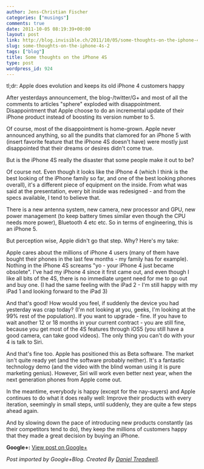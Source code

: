 ```yaml
---
author: Jens-Christian Fischer
categories: ["musings"]
comments: true
date: 2011-10-05 08:19:39+00:00
layout: post
link: http://blog.invisible.ch/2011/10/05/some-thoughts-on-the-iphone-4s-2/
slug: some-thoughts-on-the-iphone-4s-2
tags: ["blog"]
title: Some thoughts on the iPhone 4S
type: post
wordpress_id: 924
---
```


  
tl;dr: Apple does evolution and keeps its old iPhone 4 customers happy  
  
After yesterdays announcement, the blog-/twitter/G+ and most of all the comments to articles "sphere" exploded with disappointment. Disappointment that Apple choose to do an incremental update of their iPhone product instead of boosting its version number to 5.  
  
Of course, most of the disappointment is home-grown. Apple never announced anything, so all the pundits that clamored for an iPhone 5 with (insert favorite feature that the iPhone 4S doesn't have) were mostly just disappointed that their dreams or desires didn't come true.  
  
But is the iPhone 4S really the disaster that some people make it out to be?  
  
Of course not. Even though it looks like the iPhone 4 (which I think is the best looking of the iPhone family so far, and one of the best looking phones overall), it's a different piece of equipment on the inside. From what was said at the presentation, every bit inside was redesigned - and from the specs available, I tend to believe that.  
  
There is a new antenna system, new camera, new processor and GPU, new power management (to keep battery times similar even though the CPU needs more power), Bluetooth 4 etc etc. So in terms of engineering, this is an iPhone 5.  
  
But perception wise, Apple didn't go that step. Why? Here's my take:  
  
Apple cares about the millions of iPhone 4 users (many of them have bought their phones in the last few months - my family has for example). Nothing in the iPhone 4S screams "yo - your iPhone 4 just became obsolete". I've had my iPhone 4 since it first came out, and even though I like all bits of the 4S, there is no immediate urgent need for me to go out and buy one. (I had the same feeling with the iPad 2 - I'm still happy with my iPad 1 and looking forward to the iPad 3)  
  
And that's good! How would you feel, if suddenly the device you had yesterday was crap today? (I'm not looking at you, geeks, I'm looking at the 99% rest of the population). If you want to upgrade - fine. If you have to wait another 12 or 18 months in your current contract - you are still fine, because you get most of the 4S features through iOS5 (you still have a good camera, can take good videos). The only thing you can't do with your 4 is talk to Siri.  
  
And that's fine too. Apple has positioned this as Beta software. The market isn't quite ready yet (and the software probably neither). It's a fantastic technology demo (and the video with the blind woman using it is pure marketing genius). However, Siri will work even better next year, when the next generation phones from Apple come out.  
  
In the meantime, everybody is happy (except for the nay-sayers) and Apple continues to do what it does really well: Improve their products with every iteration, seemingly in small steps, until suddenly, they are quite a few steps ahead again.  
  
And by slowing down the pace of introducing new products constantly (as their competitors tend to do), they keep the millions of customers happy that they made a great decision by buying an iPhone.

**Google+:** [View post on Google+](https://plus.google.com/109789939743085010576/posts/6XLEmkEc1v9)

  
  
_Post imported by Google+Blog.  Created By [Daniel Treadwell](http://minimali.se/)._
